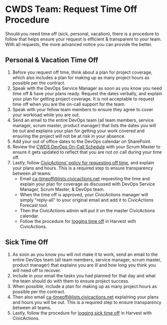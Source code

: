 # CWDS Team: Request Time Off Procedure

Should you need time off (sick, personal, vacation), there is a procedure to follow that helps ensure your request is efficient & transparent to your team. With all requests, the more advanced notice you can provide the better. 

## Personal & Vacation Time Off

1. Before you request off time, think about a plan for project coverage, which also includes a plan for making up as many project hours as possible per the contract.
2. Speak with the DevOps Service Manager as soon as you know you need time off & have your plans ready. Request the dates verbally, and explain your plan for getting project coverage. It is not acceptable to request time off when you are the on-call support for the team.
3. Speak with your fellow team members to ensure they agree to cover your workload while you are out.
4. Send an email to the entire DevOps team (all team members, service manager, scrum master, product manager) that lists the dates you will be out and explains your plan for getting your work covered and ensuring the project will not be at risk in your absence.
5. Add your out of office dates to the DevOps calendar on SharePoint. 
6. Review the [CWDS DevOps On-Call Schedule](https://osicagov.sharepoint.com/sites/projects/CWS-NS/de/_layouts/15/DocIdRedir.aspx?ID=PROJ-1317204106-37) with your Scrum Master to ensure it gets updated to reflect that you are not on call during your time off. 
7. Lastly, follow [CivicActions’ policy for requesting off time](../03-policies/benefits.md), and explain your plans and hours. This is a required step to ensure transparency between all teams:
    * Email ca-timeoff@lists.civicactions.net requesting the time and explain your plan for coverage as discussed with DevOps Service Manager, Scrum Master, & DevOps team.
    * When the time off is approved, your CivicActions manager will simply "reply-all" to your original email and add it to CivicActions Forecast tool. 
    * Then the CivicActions admin will put it on the master CivicActions calendar.
    * Follow the procedure for [logging time off](../04-how-we-work/tools/harvest.md) in Harvest with CivicActions.


## Sick Time Off

1. As soon as you know you will not make it to work, send an email to the entire DevOps team (all team members, service manager, scrum master, product manager) that explains you are ill and how long you think you will need off to recover.
2. Include in your email the tasks you had planned for that day and what the team should do with them to ensure project success.
3. When possible, include a plan for making up as many project hours as possible per the contract.
4. Then also email ca-timeoff@lists.civicactions.net explaining your plans and hours you will be out. This is a required step to ensure transparency between all teams. 
5. Lastly, follow the procedure for [logging sick time off](../04-how-we-work/tools/harvest.md) in Harvest with CivicActions. 
